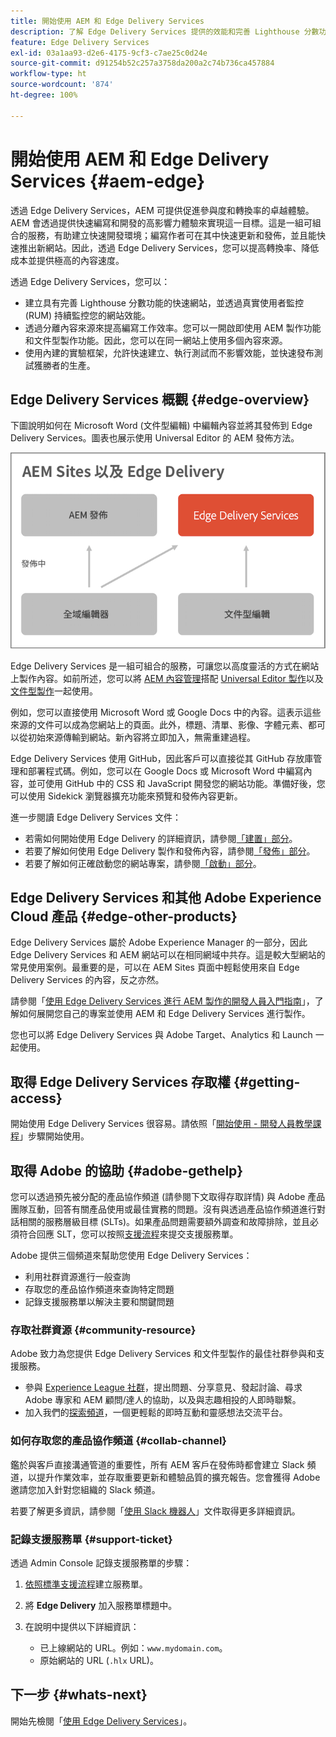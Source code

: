 ```yaml
---
title: 開始使用 AEM 和 Edge Delivery Services
description: 了解 Edge Delivery Services 提供的效能和完善 Lighthouse 分數功能對 AEM as a Cloud Service 有什麼好處。
feature: Edge Delivery Services
exl-id: 03a1aa93-d2e6-4175-9cf3-c7ae25c0d24e
source-git-commit: d91254b52c257a3758da200a2c74b736ca457884
workflow-type: ht
source-wordcount: '874'
ht-degree: 100%

---
```



# 開始使用 AEM 和 Edge Delivery Services {#aem-edge}

透過 Edge Delivery Services，AEM 可提供促進參與度和轉換率的卓越體驗。AEM 會透過提供快速編寫和開發的高影響力體驗來實現這一目標。這是一組可組合的服務，有助建立快速開發環境；編寫作者可在其中快速更新和發佈，並且能快速推出新網站。因此，透過 Edge Delivery Services，您可以提高轉換率、降低成本並提供極高的內容速度。

透過 Edge Delivery Services，您可以：

* 建立具有完善 Lighthouse 分數功能的快速網站，並透過真實使用者監控 (RUM) 持續監控您的網站效能。
* 透過分離內容來源來提高編寫工作效率。您可以一開啟即使用 AEM 製作功能和文件型製作功能。因此，您可以在同一網站上使用多個內容來源。
* 使用內建的實驗框架，允許快速建立、執行測試而不影響效能，並快速發布測試獲勝者的生產。

## Edge Delivery Services 概觀 {#edge-overview}

下圖說明如何在 Microsoft Word (文件型編輯) 中編輯內容並將其發佈到 Edge Delivery Services。圖表也展示使用 Universal Editor 的 AEM 發佈方法。

![Edge Delivery 架構](assets/AEM-with-EDS-publishing-simple2.png)

Edge Delivery Services 是一組可組合的服務，可讓您以高度靈活的方式在網站上製作內容。如前所述，您可以將 [AEM 內容管理](https://experienceleague.adobe.com/docs/experience-manager-cloud-service/content/sites/authoring/getting-started/concepts.html)搭配 [Universal Editor 製作](/help/implementing/universal-editor/introduction.md)以及[文件型製作](https://www.aem.live/docs/authoring)一起使用。

例如，您可以直接使用 Microsoft Word 或 Google Docs 中的內容。這表示這些來源的文件可以成為您網站上的頁面。此外，標題、清單、影像、字體元素、都可以從初始來源傳輸到網站。新內容將立即加入，無需重建過程。

Edge Delivery Services 使用 GitHub，因此客戶可以直接從其 GitHub 存放庫管理和部署程式碼。例如，您可以在 Google Docs 或 Microsoft Word 中編寫內容，並可使用 GitHub 中的 CSS 和 JavaScript 開發您的網站功能。準備好後，您可以使用 Sidekick 瀏覽器擴充功能來預覽和發佈內容更新。

進一步閱讀 Edge Delivery Services 文件：

* 若需如何開始使用 Edge Delivery 的詳細資訊，請參閱[「建置」部分](https://www.aem.live/docs/#build)。
* 若要了解如何使用 Edge Delivery 製作和發佈內容，請參閱[「發佈」部分](https://www.aem.live/docs/authoring)。
* 若要了解如何正確啟動您的網站專案，請參閱[「啟動」部分](https://www.aem.live/docs/#launch)。

## Edge Delivery Services 和其他 Adobe Experience Cloud 產品 {#edge-other-products}

Edge Delivery Services 屬於 Adobe Experience Manager 的一部分，因此 Edge Delivery Services 和 AEM 網站可以在相同網域中共存。這是較大型網站的常見使用案例。最重要的是，可以在 AEM Sites 頁面中輕鬆使用來自 Edge Delivery Services 的內容，反之亦然。

請參閱「[使用 Edge Delivery Services 進行 AEM 製作的開發人員入門指南](/help/edge/edge-dev-getting-started.md)」，了解如何展開您自己的專案並使用 AEM 和 Edge Delivery Services 進行製作。

您也可以將 Edge Delivery Services 與 Adobe Target、Analytics 和 Launch 一起使用。

## 取得 Edge Delivery Services 存取權 {#getting-access}

開始使用 Edge Delivery Services 很容易。請依照「[開始使用 - 開發人員教學課程](https://www.aem.live/developer/tutorial)」步驟開始使用。

## 取得 Adobe 的協助 {#adobe-gethelp}

您可以透過預先被分配的產品協作頻道 (請參閱下文取得存取詳情) 與 Adobe 產品團隊互動，回答有關產品使用或最佳實務的問題。沒有與透過產品協作頻道進行對話相關的服務層級目標 (SLTs)。如果產品問題需要額外調查和故障排除，並且必須符合回應 SLT，您可以按照[支援流程](https://experienceleague.adobe.com/?support-tab=home#support)來提交支援服務單。

Adobe 提供三個頻道來幫助您使用 Edge Delivery Services：

* 利用社群資源進行一般查詢
* 存取您的產品協作頻道來查詢特定問題
* 記錄支援服務單以解決主要和關鍵問題

### 存取社群資源 {#community-resource}

Adobe 致力為您提供 Edge Delivery Services 和文件型製作的最佳社群參與和支援服務。

* 參與 [Experience League 社群](https://adobe.ly/3Q6kTKl)，提出問題、分享意見、發起討論、尋求 Adobe 專家和 AEM 顧問/達人的協助，以及與志趣相投的人即時聯繫。
* 加入我們的[探索頻道](https://discord.gg/aem-live)，一個更輕鬆的即時互動和靈感想法交流平台。

### 如何存取您的產品協作頻道 {#collab-channel}

鑑於與客戶直接溝通管道的重要性，所有 AEM 客戶在發佈時都會建立 Slack 頻道，以提升作業效率，並存取重要更新和體驗品質的擴充報告。您會獲得 Adobe 邀請您加入針對您組織的 Slack 頻道。

若要了解更多資訊，請參閱「[使用 Slack 機器人](https://www.aem.live/docs/slack)」文件取得更多詳細資訊。

### 記錄支援服務單 {#support-ticket}

透過 Admin Console 記錄支援服務單的步驟：

1. [依照標準支援流程](https://experienceleague.adobe.com/?support-tab=home#support)建立服務單。
1. 將 **Edge Delivery** 加入服務單標題中。
1. 在說明中提供以下詳細資訊：

   * 已上線網站的 URL。例如：`www.mydomain.com`。
   * 原始網站的 URL (`.hlx` URL)。

## 下一步 {#whats-next}

開始先檢閱「[使用 Edge Delivery Services](/help/edge/using.md)」。
